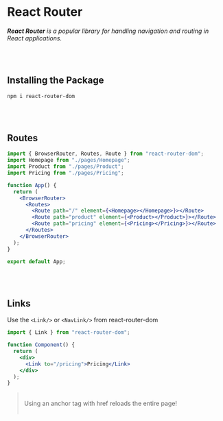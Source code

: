 # React Router

_**React Router** is a popular library for handling navigation and routing in React applications._

<br>
<br>

## Installing the Package

```bash
npm i react-router-dom
```

<br>
<br>

## Routes

```jsx
import { BrowserRouter, Routes, Route } from "react-router-dom";
import Homepage from "./pages/Homepage";
import Product from "./pages/Product";
import Pricing from "./pages/Pricing";

function App() {
  return (
    <BrowserRouter>
      <Routes>
        <Route path="/" element={<Homepage></Homepage>}></Route>
        <Route path="product" element={<Product></Product>}></Route>
        <Route path="pricing" element={<Pricing></Pricing>}></Route>
      </Routes>
    </BrowserRouter>
  );
}

export default App;
```

<br>
<br>

## Links

Use the `<Link/>` or `<NavLink/>` from react-router-dom

```jsx
import { Link } from "react-router-dom";

function Component() {
  return (
    <div>
      <Link to="/pricing">Pricing</Link>
    </div>
  );
}
```

> <br>
> Using an anchor tag with href reloads the entire page! <br> <br>
